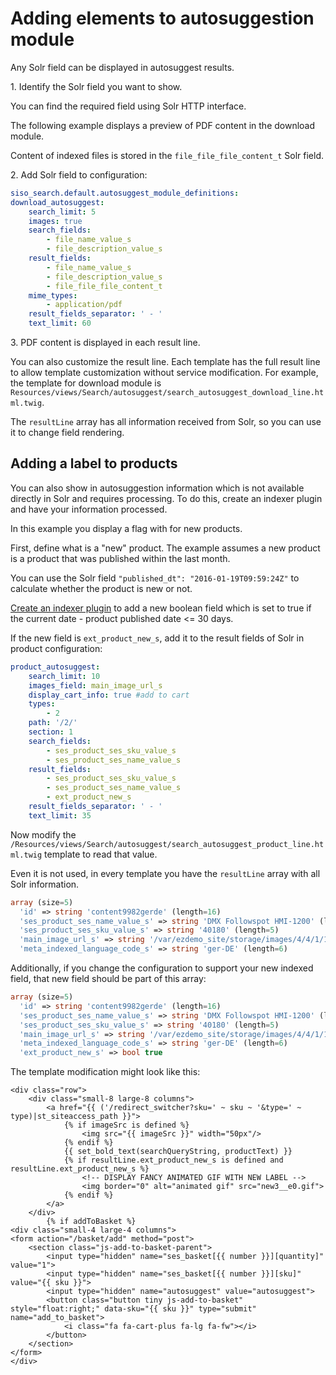 # Adding elements to autosuggestion module

Any Solr field can be displayed in autosuggest results.

1\. Identify the Solr field you want to show.

You can find the required field using Solr HTTP interface.

The following example displays a preview of PDF content in the download module.

Content of indexed files is stored in the `file_file_file_content_t` Solr field.

2\. Add Solr field to configuration:

``` yaml hl_lines="11"
siso_search.default.autosuggest_module_definitions:
download_autosuggest:
    search_limit: 5
    images: true
    search_fields:
        - file_name_value_s
        - file_description_value_s
    result_fields:
        - file_name_value_s
        - file_description_value_s
        - file_file_file_content_t
    mime_types:
        - application/pdf
    result_fields_separator: ' - '
    text_limit: 60
```

3\. PDF content is displayed in each result line.

You can also customize the result line.
Each template has the full result line to allow template customization without service modification.
For example, the template for download module is `Resources/views/Search/autosuggest/search_autosuggest_download_line.html.twig`.

The `resultLine` array has all information received from Solr, so you can use it to change field rendering.

## Adding a label to products

You can also show in autosuggestion information which is not available directly in Solr and requires processing.
To do this, create an indexer plugin and have your information processed. 

In this example you display a flag with for new products.

First, define what is a "new" product.
The example assumes a new product is a product that was published within the last month.

You can use the Solr field `"published_dt": "2016-01-19T09:59:24Z"` to calculate whether the product is new or not.

[Create an indexer plugin](../../search_cookbook/indexer_plugin_for_custom_field_types.md) to add a new boolean field which is set to true if the current date - product published date <= 30 days.

If the new field is `ext_product_new_s`, add it to the result fields of Solr in product configuration:

``` yaml hl_lines="15"
product_autosuggest:
    search_limit: 10
    images_field: main_image_url_s
    display_cart_info: true #add to cart
    types:
        - 2
    path: '/2/'
    section: 1
    search_fields:
        - ses_product_ses_sku_value_s
        - ses_product_ses_name_value_s
    result_fields:
        - ses_product_ses_sku_value_s
        - ses_product_ses_name_value_s
        - ext_product_new_s
    result_fields_separator: ' - '
    text_limit: 35
```

Now modify the `/Resources/views/Search/autosuggest/search_autosuggest_product_line.html.twig` template to read that value.

Even it is not used, in every template you have the `resultLine` array with all Solr information.

``` php
array (size=5)
  'id' => string 'content9982gerde' (length=16)
  'ses_product_ses_name_value_s' => string 'DMX Followspot HMI-1200' (length=23)
  'ses_product_ses_sku_value_s' => string '40180' (length=5)
  'main_image_url_s' => string '/var/ezdemo_site/storage/images/4/4/1/1/531144-2-ger-DE/40180.jpg' (length=65)
  'meta_indexed_language_code_s' => string 'ger-DE' (length=6)
```

Additionally, if you change the configuration to support your new indexed field, that new field should be part of this array:

``` php hl_lines="7"
array (size=5)
  'id' => string 'content9982gerde' (length=16)
  'ses_product_ses_name_value_s' => string 'DMX Followspot HMI-1200' (length=23)
  'ses_product_ses_sku_value_s' => string '40180' (length=5)
  'main_image_url_s' => string '/var/ezdemo_site/storage/images/4/4/1/1/531144-2-ger-DE/40180.jpg' (length=65)
  'meta_indexed_language_code_s' => string 'ger-DE' (length=6)
  'ext_product_new_s' => bool true
```

The template modification might look like this:

``` html+twig hl_lines="8 9 10 11"
<div class="row">
    <div class="small-8 large-8 columns">
        <a href="{{ ('/redirect_switcher?sku=' ~ sku ~ '&type=' ~ type)|st_siteaccess_path }}">
            {% if imageSrc is defined %}
                <img src="{{ imageSrc }}" width="50px"/>
            {% endif %}
            {{ set_bold_text(searchQueryString, productText) }}
            {% if resultLine.ext_product_new_s is defined and resultLine.ext_product_new_s %}
                <!-- DISPLAY FANCY ANIMATED GIF WITH NEW LABEL -->
                <img border="0" alt="animated gif" src="new3__e0.gif">
            {% endif %}    
        </a>
    </div>
        {% if addToBasket %}
<div class="small-4 large-4 columns">
<form action="/basket/add" method="post">
    <section class="js-add-to-basket-parent">
        <input type="hidden" name="ses_basket[{{ number }}][quantity]" value="1">
        <input type="hidden" name="ses_basket[{{ number }}][sku]" value="{{ sku }}">
        <input type="hidden" name="autosuggest" value="autosuggest">
        <button class="button tiny js-add-to-basket" style="float:right;" data-sku="{{ sku }}" type="submit" name="add_to_basket">
            <i class="fa fa-cart-plus fa-lg fa-fw"></i>
        </button>
    </section>
</form>
</div>
```

